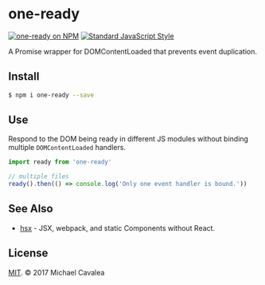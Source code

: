 # one-ready

[![one-ready on NPM](https://img.shields.io/npm/v/one-ready.svg?style=flat-square)](https://www.npmjs.com/package/one-ready) [![Standard JavaScript Style](https://img.shields.io/badge/code_style-standard-brightgreen.svg?style=flat-square)](http://standardjs.com/)

A Promise wrapper for DOMContentLoaded that prevents event duplication.

## Install

```sh
$ npm i one-ready --save
```

## Use

Respond to the DOM being ready in different JS modules without binding multiple `DOMContentLoaded` handlers.

```javascript
import ready from 'one-ready'

// multiple files
ready().then(() => console.log('Only one event handler is bound.'))
```

## See Also

* [hsx](https://github.com/callmecavs/hsx) - JSX, webpack, and static Components without React.

## License

[MIT](https://opensource.org/licenses/MIT). © 2017 Michael Cavalea
